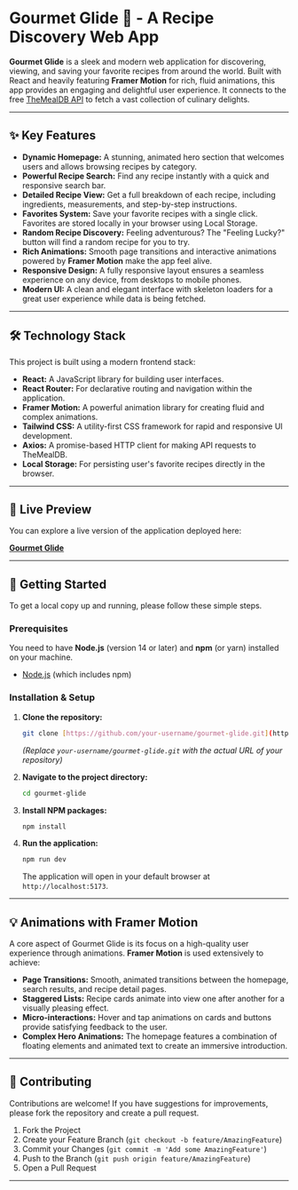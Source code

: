 # Gourmet Glide 🍳 - A Recipe Discovery Web App

**Gourmet Glide** is a sleek and modern web application for discovering, viewing, and saving your favorite recipes from around the world. Built with React and heavily featuring **Framer Motion** for rich, fluid animations, this app provides an engaging and delightful user experience. It connects to the free [TheMealDB API](https://www.themealdb.com/api.php) to fetch a vast collection of culinary delights.

---

## ✨ Key Features

* **Dynamic Homepage:** A stunning, animated hero section that welcomes users and allows browsing recipes by category.
* **Powerful Recipe Search:** Find any recipe instantly with a quick and responsive search bar.
* **Detailed Recipe View:** Get a full breakdown of each recipe, including ingredients, measurements, and step-by-step instructions.
* **Favorites System:** Save your favorite recipes with a single click. Favorites are stored locally in your browser using Local Storage.
* **Random Recipe Discovery:** Feeling adventurous? The "Feeling Lucky?" button will find a random recipe for you to try.
* **Rich Animations:** Smooth page transitions and interactive animations powered by **Framer Motion** make the app feel alive.
* **Responsive Design:** A fully responsive layout ensures a seamless experience on any device, from desktops to mobile phones.
* **Modern UI:** A clean and elegant interface with skeleton loaders for a great user experience while data is being fetched.

---

## 🛠️ Technology Stack

This project is built using a modern frontend stack:

* **React:** A JavaScript library for building user interfaces.
* **React Router:** For declarative routing and navigation within the application.
* **Framer Motion:** A powerful animation library for creating fluid and complex animations.
* **Tailwind CSS:** A utility-first CSS framework for rapid and responsive UI development.
* **Axios:** A promise-based HTTP client for making API requests to TheMealDB.
* **Local Storage:** For persisting user's favorite recipes directly in the browser.

---

## 🚀 Live Preview

You can explore a live version of the application deployed here:

**[Gourmet Glide](https://gourmetglide.vercel.app/)**

---

## 🚀 Getting Started

To get a local copy up and running, please follow these simple steps.

### Prerequisites

You need to have **Node.js** (version 14 or later) and **npm** (or yarn) installed on your machine.

* [Node.js](https://nodejs.org/) (which includes npm)

### Installation & Setup

1.  **Clone the repository:**
    ```bash
    git clone [https://github.com/your-username/gourmet-glide.git](https://github.com/your-username/gourmet-glide.git)
    ```
    *(Replace `your-username/gourmet-glide.git` with the actual URL of your repository)*

2.  **Navigate to the project directory:**
    ```bash
    cd gourmet-glide
    ```

3.  **Install NPM packages:**
    ```bash
    npm install
    ```

4.  **Run the application:**
    ```bash
    npm run dev
    ```
    The application will open in your default browser at `http://localhost:5173`.

---

## 💡 Animations with Framer Motion

A core aspect of Gourmet Glide is its focus on a high-quality user experience through animations. **Framer Motion** is used extensively to achieve:

* **Page Transitions:** Smooth, animated transitions between the homepage, search results, and recipe detail pages.
* **Staggered Lists:** Recipe cards animate into view one after another for a visually pleasing effect.
* **Micro-interactions:** Hover and tap animations on cards and buttons provide satisfying feedback to the user.
* **Complex Hero Animations:** The homepage features a combination of floating elements and animated text to create an immersive introduction.

---

## 🤝 Contributing

Contributions are welcome! If you have suggestions for improvements, please fork the repository and create a pull request.

1.  Fork the Project
2.  Create your Feature Branch (`git checkout -b feature/AmazingFeature`)
3.  Commit your Changes (`git commit -m 'Add some AmazingFeature'`)
4.  Push to the Branch (`git push origin feature/AmazingFeature`)
5.  Open a Pull Request

---
